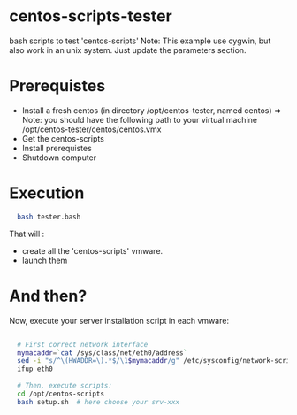 centos-scripts-tester
=====================

bash scripts to test 'centos-scripts'
Note: This example use cygwin, but also work in an unix system. Just update the parameters section.

Prerequistes
============

- Install a fresh centos (in directory /opt/centos-tester, named centos)
  => Note: you should have the following path to your virtual machine /opt/centos-tester/centos/centos.vmx
- Get the centos-scripts
- Install prerequistes
- Shutdown computer

Execution
=========

```bash
  bash tester.bash
```

That will :
- create all the 'centos-scripts' vmware.
- launch them

And then?
=========
Now, execute your server installation script in each vmware:
```bash

  # First correct network interface
  mymacaddr=`cat /sys/class/net/eth0/address`
  sed -i "s/^\(HWADDR=\).*$/\1$mymacaddr/g" /etc/sysconfig/network-scripts/ifcfg-eth0  
  ifup eth0
  
  # Then, execute scripts:
  cd /opt/centos-scripts
  bash setup.sh  # here choose your srv-xxx  
```
